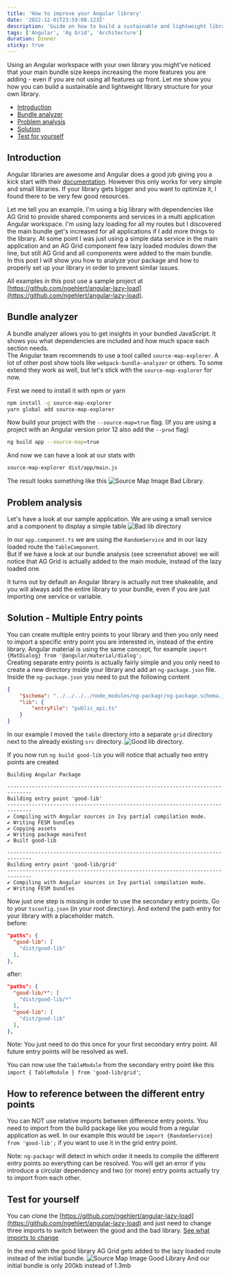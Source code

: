 ```yaml
---
title: 'How to improve your Angular library'
date: '2022-12-01T23:59:08.123Z'
description: 'Guide on how to build a sustainable and lightweight library structure for your own Angular library'
tags: ['Angular', 'Ag Grid', 'Architecture']
duration: Dinner
sticky: true
---
```


Using an Angular workspace with your own library you might've noticed that your main bundle size keeps increasing the more features you are adding - even if you
are not using all features up front. Let me show you how you can build a sustainable and lightweight library structure for your own library.

- [Introduction](#introduction)
- [Bundle analyzer](#bundle-analyzer)
- [Problem analysis](#problem-analysis)
- [Solution](#solution---multiple-entry-points)
- [Test for yourself](#test-for-yourself)

## Introduction

Angular libraries are awesome and Angular does a good job giving you a kick start with their [documentation](https://angular.io/guide/creating-libraries).
However this only works for very simple and small libraries. If your library gets bigger and you want to optimize it, I found
there to be very few good resources.

Let me tell you an example. I'm using a big library with dependencies like AG Grid to provide shared components and services
in a multi application Angular workspace. I'm using lazy loading for all my routes but I discovered the main bundle get's increased
for all applications if I add more things to the library. At some point I was just using a simple data service in the main
application and an AG Grid component few lazy loaded modules down the line, but still AG Grid and all components were added to the
main bundle.  
In this post I will show you how to analyze your package and how to properly set up your library in order to prevent similar issues.

All examples in this post use a sample project at [https://github.com/ngehlert/angular-lazy-load](https://github.com/ngehlert/angular-lazy-load).

## Bundle analyzer

A bundle analyzer allows you to get insights in your bundled JavaScript. It shows you what dependencies are included and how much space
each section needs.  
The Angular team recommends to use a tool called `source-map-explorer`. A lot of other post show tools like `webpack-bundle-analyzer`
or others. To some extend they work as well, but let's stick with the `source-map-explorer` for now.

First we need to install it with npm or yarn

```bash
npm install -g source-map-explorer
yarn global add source-map-explorer
```

Now build your project with the `--source-map=true` flag. (If you are using a project with an Angular version prior 12 also add the `--prod` flag)

```bash
ng build app --source-map=true
```

And now we can have a look at our stats with

```bash
source-map-explorer dist/app/main.js
```

The result looks something like this ![Source Map Image Bad Library](source-map-image-bad-lib.png).

## Problem analysis

Let's have a look at our sample application. We are using a small service and a component to display a simple table ![Bad lib directory](bad-lib-directory.png)

In our `app.component.ts` we are using the `RandomService` and in our lazy loaded route the `TableComponent`.  
But if we have a look at our bundle analysis (see screenshot above) we will notice that AG Grid is actually added to the main module, instead of the lazy loaded one.

It turns out by default an Angular library is actually not tree shakeable, and you will always add the entire library to your bundle, even if you are just
importing one service or variable.

## Solution - Multiple Entry points

You can create multiple entry points to your library and then you only need to import a specific entry point you are interested in, instead of the entire library.
Angular material is using the same concept, for example `import {MatDialog} from '@angular/material/dialog';`  
Creating separate entry points is actually fairly simple and you only need to create a new directory inside your library and add an `ng-package.json` file.
Inside the `ng-package.json` you need to put the following content

```json
{
    "$schema": "../../../../node_modules/ng-packagr/ng-package.schema.json",
    "lib": {
        "entryFile": "public_api.ts"
    }
}
```

In our example I moved the `table` directory into a separate `grid` directory next to the already existing `src` directory. ![Good lib directory](good-lib-directory.png).

If you now run `ng build good-lib` you will notice that actually two entry points are created

```
Building Angular Package

------------------------------------------------------------------------------
Building entry point 'good-lib'
------------------------------------------------------------------------------
✔ Compiling with Angular sources in Ivy partial compilation mode.
✔ Writing FESM bundles
✔ Copying assets
✔ Writing package manifest
✔ Built good-lib

------------------------------------------------------------------------------
Building entry point 'good-lib/grid'
------------------------------------------------------------------------------
✔ Compiling with Angular sources in Ivy partial compilation mode.
✔ Writing FESM bundles
```

Now just one step is missing in order to use the secondary entry points. Go to your `tsconfig.json` (in your root directory). And extend the path entry for your library with a
placeholder match.  
before:

```json
"paths": {
  "good-lib": [
    "dist/good-lib"
  ],
},
```

after:

```json
"paths": {
  "good-lib/*": [
    "dist/good-lib/*"
  ],
  "good-lib": [
    "dist/good-lib"
  ],
},
```

Note: You just need to do this once for your first secondary entry point. All future entry points will be resolved as well.

You can now use the `TableModule` from the secondary entry point like this `import { TableModule } from 'good-lib/grid'`;

## How to reference between the different entry points

You can NOT use relative imports between difference entry points. You need to import from the build package like you would from a regular application
as well. In our example this would be `import {RandomService} from 'good-lib';` if you want to use it in the grid entry point.

Note: `ng-packagr` will detect in which order it needs to compile the different entry points so everything can be resolved. You will get an
error if you introduce a circular dependency and two (or more) entry points actually try to import from each other.

## Test for yourself

You can clone the [https://github.com/ngehlert/angular-lazy-load](https://github.com/ngehlert/angular-lazy-load) and just need to change three imports
to switch between the good and the bad library. [See what imports to change](https://github.com/ngehlert/angular-lazy-load/commit/90995878740d9df7139beebb43bee0cd54967136)

In the end with the good library AG Grid gets added to the lazy loaded route instead of the initial bundle.
![Source Map Image Good Library](source-map-image-good-lib.png) And our initial bundle is only 200kb instead of 1.3mb
